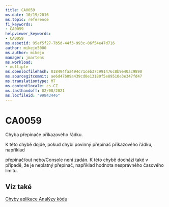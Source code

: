 ```yaml
---
title: CA0059
ms.date: 10/19/2016
ms.topic: reference
f1_keywords:
- CA0059
helpviewer_keywords:
- CA0059
ms.assetid: 95ef5f27-7b5d-44f3-993c-06f54e47d716
author: mikejo5000
ms.author: mikejo
manager: jmartens
ms.workload:
- multiple
ms.openlocfilehash: 018494faa494c71ceb37c991476c8b9e40ac9890
ms.sourcegitcommit: ae6d47b09a439cd0e13180f5e89510e3e347fd47
ms.translationtype: MT
ms.contentlocale: cs-CZ
ms.lasthandoff: 02/08/2021
ms.locfileid: "99843446"
---
```

# <a name="ca0059"></a>CA0059
Chyba přepínače příkazového řádku.

K této chybě dojde, pokud chybí povinný přepínač příkazového řádku, například

přepínač/out nebo/Console není zadán. K této chybě dochází také v případě, že je neplatný přepínač, například hodnota nesprávného časového limitu.

## <a name="see-also"></a>Viz také
[Chyby aplikace Analýzy kódu](../code-quality/code-analysis-application-errors.md)
